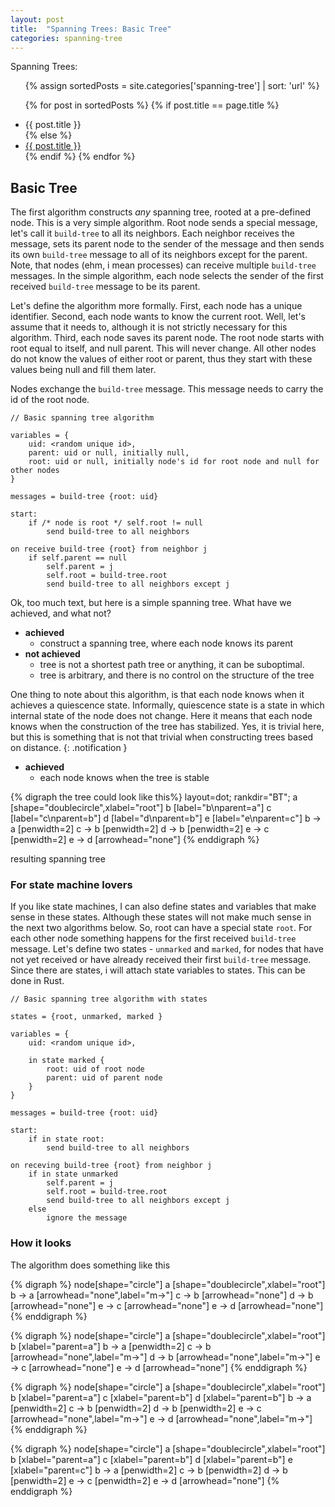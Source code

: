 ```yaml
---
layout: post
title:  "Spanning Trees: Basic Tree"
categories: spanning-tree
---
```


Spanning Trees:
<ul>
{% assign sortedPosts = site.categories['spanning-tree'] | sort: 'url' %}

{% for post in sortedPosts %} {% if post.title == page.title %}
<li>{{ post.title }}</li>
{% else %}
<li><a href="{{ post.url }}">{{ post.title }}</a></li>
{% endif %}
{% endfor %}
</ul>

## Basic Tree

The first algorithm constructs *any* spanning tree, rooted at a pre-defined node. This is a very simple algorithm. Root
node sends a special message, let's call it `build-tree` to all its neighbors. Each neighbor receives the message, sets
its parent node to the sender of the message and then sends its own `build-tree` message to all of its neighbors except
for the parent. Note, that nodes (ehm, i mean processes) can receive multiple `build-tree` messages. In the simple
algorithm, each node selects the sender of the first received  `build-tree` message to be its parent.

Let's define the algorithm more formally. First, each node has a unique identifier. Second, each node wants to know the
current root. Well, let's assume that it needs to, although it is not strictly necessary for this algorithm. Third, each
node saves its parent node. The root node starts with root equal to itself, and null parent. This will never change. All
other nodes do not know the values of either root or parent, thus they start with these values being null and fill them
later.

Nodes exchange the `build-tree`
message. This message needs to carry the id of the root node.

```
// Basic spanning tree algorithm

variables = { 
    uid: <random unique id>, 
    parent: uid or null, initially null, 
    root: uid or null, initially node's id for root node and null for other nodes
}

messages = build-tree {root: uid}

start: 
    if /* node is root */ self.root != null
        send build-tree to all neighbors

on receive build-tree {root} from neighbor j
    if self.parent == null
        self.parent = j
        self.root = build-tree.root
        send build-tree to all neighbors except j
```

Ok, too much text, but here is a simple spanning tree. What have we achieved, and what not?

- **achieved**
    - construct a spanning tree, where each node knows its parent
- **not achieved**
    - tree is not a shortest path tree or anything, it can be suboptimal.
    - tree is arbitrary, and there is no control on the structure of the tree

One thing to note about this algorithm, is that each node knows when it achieves a quiescence state.
Informally, quiescence state is a state in which internal state of the node does not change. Here it means that each
node knows when the construction of the tree has stabilized. Yes, it is trivial here, but this is something that is not
that trivial when constructing trees based on distance.
 {: .notification }

- **achieved**
    - each node knows when the tree is stable

<div class="container has-text-centered">
{% digraph the tree could look like this%}
layout=dot;
rankdir="BT";
a [shape="doublecircle",xlabel="root"]
b [label="b\nparent=a"]
c [label="c\nparent=b"]
d [label="d\nparent=b"]
e [label="e\nparent=c"]
b -> a [penwidth=2]
c -> b [penwidth=2]
d -> b [penwidth=2]
e -> c [penwidth=2]
e -> d [arrowhead="none"]
{% enddigraph %}
<p> resulting spanning tree</p>
</div>

### For state machine lovers

If you like state machines, I can also define states and variables that make sense in these states. Although these
states will not make much sense in the next two algorithms below. So, root can have a special state `root`. For each
other node something happens for the first received `build-tree` message. Let's define two states - `unmarked` and
`marked`, for nodes that have not yet received or have already received their first `build-tree` message. Since there
are states, i will attach state variables to states. This can be done in Rust.

```
// Basic spanning tree algorithm with states

states = {root, unmarked, marked }

variables = { 
    uid: <random unique id>, 
    
    in state marked {
        root: uid of root node
        parent: uid of parent node
    }
}

messages = build-tree {root: uid}

start: 
    if in state root: 
        send build-tree to all neighbors

on receving build-tree {root} from neighbor j
    if in state unmarked
        self.parent = j
        self.root = build-tree.root
        send build-tree to all neighbors except j
    else 
        ignore the message
```

### How it looks

The algorithm does something like this

<div class="container has-text-centered">
{% digraph %}
node[shape="circle"]
a [shape="doublecircle",xlabel="root"]
b -> a [arrowhead="none",label="m->"]
c -> b [arrowhead="none"]
d -> b [arrowhead="none"]
e -> c [arrowhead="none"]
e -> d [arrowhead="none"]
{% enddigraph %}

{% digraph %} node[shape="circle"]
a [shape="doublecircle",xlabel="root"]
b [xlabel="parent=a"]
b -> a [penwidth=2]
c -> b [arrowhead="none",label="m->"]
d -> b [arrowhead="none",label="m->"]
e -> c [arrowhead="none"]
e -> d [arrowhead="none"]
{% enddigraph %}

{% digraph %} node[shape="circle"]
a [shape="doublecircle",xlabel="root"]
b [xlabel="parent=a"]
c [xlabel="parent=b"]
d [xlabel="parent=b"]
b -> a [penwidth=2]
c -> b [penwidth=2]
d -> b [penwidth=2]
e -> c [arrowhead="none",label="m->"]
e -> d [arrowhead="none",label="m->"]
{% enddigraph %}

{% digraph %} node[shape="circle"]
a [shape="doublecircle",xlabel="root"]
b [xlabel="parent=a"]
c [xlabel="parent=b"]
d [xlabel="parent=b"]
e [xlabel="parent=c"]
b -> a [penwidth=2]
c -> b [penwidth=2]
d -> b [penwidth=2]
e -> c [penwidth=2]
e -> d [arrowhead="none"]
{% enddigraph %}

</div>